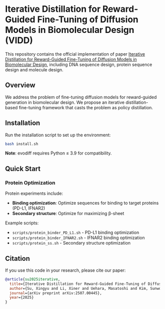 # Iterative Distillation for Reward-Guided Fine-Tuning of Diffusion Models in Biomolecular Design (VIDD)

This repository contains the official implementation of paper [Iterative Distillation for Reward-Guided Fine-Tuning of Diffusion Models in Biomolecular Design](https://arxiv.org/pdf/2507.00445), including DNA sequence design, protein sequence design and molecule design.


## Overview

We address the problem of fine-tuning diffusion models for reward-guided generation in biomolecular design. 
We propose an iterative distillation-based fine-tuning framework that casts the problem as policy distillation.

## Installation

Run the installation script to set up the environment:

```bash
bash install.sh
```

**Note**: evodiff requires Python ≤ 3.9 for compatibility.

## Quick Start


### Protein Optimization

Protein experiments include:
- **Binding optimization**: Optimize sequences for binding to target proteins (PD-L1, IFNAR2)
- **Secondary structure**: Optimize for maximizing β-sheet

Example scripts:
- `scripts/protein_binder_PD_L1.sh` - PD-L1 binding optimization
- `scripts/protein_binder_IFNAR2.sh` - IFNAR2 binding optimization  
- `scripts/protein_ss.sh` - Secondary structure optimization



## Citation

If you use this code in your research, please cite our paper:

```bibtex
@article{su2025iterative,
  title={Iterative Distillation for Reward-Guided Fine-Tuning of Diffusion Models in Biomolecular Design},
  author={Su, Xingyu and Li, Xiner and Uehara, Masatoshi and Kim, Sunwoo and Zhao, Yulai and Scalia, Gabriele and Hajiramezanali, Ehsan and Biancalani, Tommaso and Zhi, Degui and Ji, Shuiwang},
  journal={arXiv preprint arXiv:2507.00445},
  year={2025}
}
```

